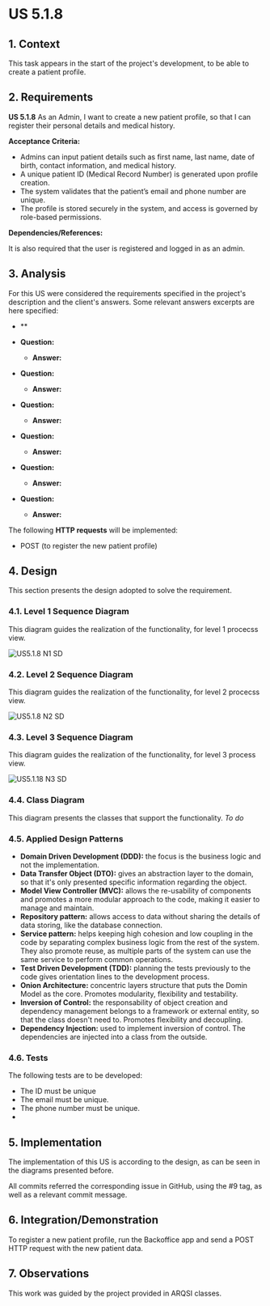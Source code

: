 # US 5.1.8

## 1. Context

This task appears in the start of the project's development, to be able to create a patient profile.


## 2. Requirements

**US 5.1.8** As an Admin, I want to create a new patient profile, so that I can register their personal details and medical history.

**Acceptance Criteria:**

- Admins can input patient details such as first name, last name, date of birth, contact
information, and medical history.
- A unique patient ID (Medical Record Number) is generated upon profile creation.
- The system validates that the patient’s email and phone number are unique.
- The profile is stored securely in the system, and access is governed by role-based permissions.

**Dependencies/References:**

It is also required that the user is registered and logged in as an admin.


## 3. Analysis

For this US were considered the requirements specified in the project's description and the client's answers. 
Some relevant answers excerpts are here specified:

- **

- **Question:** 
  - **Answer:** 


- **Question:** 
  - **Answer:** 


- **Question:** 
  - **Answer:** 


- **Question:** 
  - **Answer:** 


- **Question:**  
  - **Answer:** 



- **Question:** 
  - **Answer:** 



The following **HTTP requests** will be implemented:
- POST (to register the new patient profile)

## 4. Design

This section presents the design adopted to solve the requirement.

### 4.1. Level 1 Sequence Diagram

This diagram guides the realization of the functionality, for level 1 procecss view.

![US5.1.8 N1 SD](US5.1.8%20N1%20SD.svg)


### 4.2. Level 2 Sequence Diagram

This diagram guides the realization of the functionality, for level 2 procecss view.

![US5.1.8 N2 SD](US5.1.8%20N2%20SD.svg)


### 4.3. Level 3 Sequence Diagram

This diagram guides the realization of the functionality, for level 3 process view.

![US5.1.18 N3 SD](US5.1.8%20N3%20SD.svg)


### 4.4. Class Diagram

This diagram presents the classes that support the functionality.
*To do*


### 4.5. Applied Design Patterns

- **Domain Driven Development (DDD):** the focus is the business logic and not the implementation.
- **Data Transfer Object (DTO):** gives an abstraction layer to the domain, so that it's only presented specific information regarding the object.
- **Model View Controller (MVC):** allows the re-usability of components and promotes a more modular approach to the code, making it easier to manage and maintain.
- **Repository pattern:** allows access to data without sharing the details of data storing, like the database connection.
- **Service pattern:** helps keeping high cohesion and low coupling in the code by separating complex business logic from the rest of the system. They also promote reuse, as multiple parts of the system can use the same service to perform common operations.
- **Test Driven Development (TDD):** planning the tests previously to the code gives orientation lines to the development process.
- **Onion Architecture:** concentric layers structure that puts the Domin Model as the core. Promotes modularity, flexibility and testability.
- **Inversion of Control:** the responsability of object creation and dependency management belongs to a framework or external entity, so that the class doesn't need to. Promotes flexibility and decoupling.
- **Dependency Injection:** used to implement inversion of control. The dependencies are injected into a class from the outside.


### 4.6. Tests

The following tests are to be developed:
- The ID must be unique
- The email must be unique.
- The phone number must be unique.
- 


## 5. Implementation

The implementation of this US is according to the design, as can be seen in the diagrams presented before.

All commits referred the corresponding issue in GitHub, using the #9 tag, as well as a relevant commit message.


## 6. Integration/Demonstration

To register a new patient profile, run the Backoffice app and send a POST HTTP request with the new patient data.

## 7. Observations

This work was guided by the project provided in ARQSI classes.
